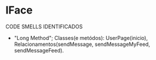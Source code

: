 # IFace

<p>CODE SMELLS IDENTIFICADOS</p>
<p></p>
<ul>
<li>"Long Method";
  Classes(e metódos):
  UserPage(inicio), Relacionamentos(sendMessage, sendMessageMyFeed, sendMessageFeed).</li>
</ul>
